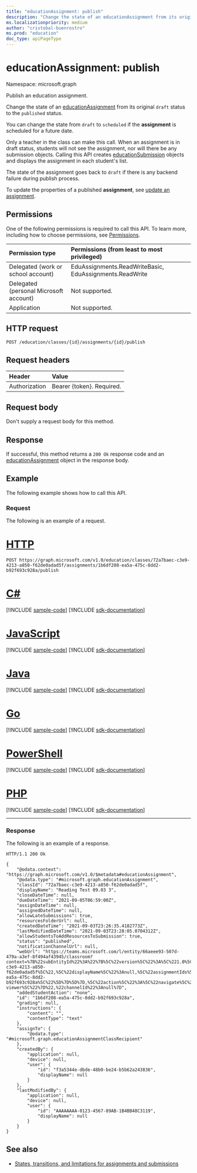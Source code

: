 ```yaml
---
title: "educationAssignment: publish"
description: "Change the state of an educationAssignment from its original draft status to the published status."
ms.localizationpriority: medium
author: "cristobal-buenrostro"
ms.prod: "education"
doc_type: apiPageType
---
```


# educationAssignment: publish

Namespace: microsoft.graph

Publish an education assignment.

Change the state of an [educationAssignment](../resources/educationassignment.md) from its original `draft` status to the `published` status. 

You can change the state from `draft` to `scheduled` if the **assignment** is scheduled for a future date. 

Only a teacher in the class can make this call. When an assignment is in draft status, students will not see the assignment, nor will there be any submission objects. Calling this API creates [educationSubmission](../resources/educationsubmission.md) objects and displays the assignment in each student's list.

The state of the assignment goes back to `draft` if there is any backend failure during publish process.

To update the properties of a published **assignment**, see [update an assignment](../api/educationassignment-update.md).

## Permissions
One of the following permissions is required to call this API. To learn more, including how to choose permissions, see [Permissions](/graph/permissions-reference).

|Permission type      | Permissions (from least to most privileged)              |
|:--------------------|:---------------------------------------------------------|
|Delegated (work or school account) |  EduAssignments.ReadWriteBasic, EduAssignments.ReadWrite  |
|Delegated (personal Microsoft account) |  Not supported.  |
|Application | Not supported. | 

## HTTP request
<!-- { "blockType": "ignored" } -->
```http
POST /education/classes/{id}/assignments/{id}/publish

```
## Request headers
| Header       | Value |
|:---------------|:--------|
| Authorization  | Bearer {token}. Required.  |

## Request body
Don't supply a request body for this method.

## Response
If successful, this method returns a `200 Ok` response code and an [educationAssignment](../resources/educationassignment.md) object in the response body.

## Example
The following example shows how to call this API.

### Request
The following is an example of a request.


# [HTTP](#tab/http)
<!-- {
  "blockType": "request",
  "sampleKeys": ["72a7baec-c3e9-4213-a850-f62de0adad5f","1b6df208-ea5a-475c-8dd2-b92f693c928a"],
  "name": "educationassignment_publish_2"
}-->

```http
POST https://graph.microsoft.com/v1.0/education/classes/72a7baec-c3e9-4213-a850-f62de0adad5f/assignments/1b6df208-ea5a-475c-8dd2-b92f693c928a/publish
```

# [C#](#tab/csharp)
[!INCLUDE [sample-code](../includes/snippets/csharp/educationassignment-publish-2-csharp-snippets.md)]
[!INCLUDE [sdk-documentation](../includes/snippets/snippets-sdk-documentation-link.md)]

# [JavaScript](#tab/javascript)
[!INCLUDE [sample-code](../includes/snippets/javascript/educationassignment-publish-2-javascript-snippets.md)]
[!INCLUDE [sdk-documentation](../includes/snippets/snippets-sdk-documentation-link.md)]

# [Java](#tab/java)
[!INCLUDE [sample-code](../includes/snippets/java/educationassignment-publish-2-java-snippets.md)]
[!INCLUDE [sdk-documentation](../includes/snippets/snippets-sdk-documentation-link.md)]

# [Go](#tab/go)
[!INCLUDE [sample-code](../includes/snippets/go/educationassignment-publish-2-go-snippets.md)]
[!INCLUDE [sdk-documentation](../includes/snippets/snippets-sdk-documentation-link.md)]

# [PowerShell](#tab/powershell)
[!INCLUDE [sample-code](../includes/snippets/powershell/educationassignment-publish-2-powershell-snippets.md)]
[!INCLUDE [sdk-documentation](../includes/snippets/snippets-sdk-documentation-link.md)]

# [PHP](#tab/php)
[!INCLUDE [sample-code](../includes/snippets/php/educationassignment-publish-2-php-snippets.md)]
[!INCLUDE [sdk-documentation](../includes/snippets/snippets-sdk-documentation-link.md)]

---

### Response
The following is an example of a response. 

<!-- {
  "blockType": "response",
  "truncated": true,
  "@odata.type": "microsoft.graph.educationAssignment"
} -->

```http
HTTP/1.1 200 Ok

{
    "@odata.context": "https://graph.microsoft.com/v1.0/$metadata#educationAssignment",
    "@odata.type": "#microsoft.graph.educationAssignment",
    "classId": "72a7baec-c3e9-4213-a850-f62de0adad5f",
    "displayName": "Reading Test 09.03 3",
    "closeDateTime": null,
    "dueDateTime": "2021-09-05T06:59:00Z",
    "assignDateTime": null,
    "assignedDateTime": null,
    "allowLateSubmissions": true,
    "resourcesFolderUrl": null,
    "createdDateTime": "2021-09-03T23:26:35.4182773Z",
    "lastModifiedDateTime": "2021-09-03T23:28:05.0704312Z",
    "allowStudentsToAddResourcesToSubmission": true,
    "status": "published",
    "notificationChannelUrl": null,
    "webUrl": "https://teams.microsoft.com/l/entity/66aeee93-507d-479a-a3ef-8f494af43945/classroom?context=%7B%22subEntityId%22%3A%22%7B%5C%22version%5C%22%3A%5C%221.0%5C%22,%5C%22config%5C%22%3A%7B%5C%22classes%5C%22%3A%5B%7B%5C%22id%5C%22%3A%5C%2272a7baec-c3e9-4213-a850-f62de0adad5f%5C%22,%5C%22displayName%5C%22%3Anull,%5C%22assignmentIds%5C%22%3A%5B%5C%221b6df208-ea5a-475c-8dd2-b92f693c928a%5C%22%5D%7D%5D%7D,%5C%22action%5C%22%3A%5C%22navigate%5C%22,%5C%22view%5C%22%3A%5C%22assignment-viewer%5C%22%7D%22,%22channelId%22%3Anull%7D",
    "addedStudentAction": "none",
    "id": "1b6df208-ea5a-475c-8dd2-b92f693c928a",
    "grading": null,
    "instructions": {
        "content": "",
        "contentType": "text"
    },
    "assignTo": {
        "@odata.type": "#microsoft.graph.educationAssignmentClassRecipient"
    },
    "createdBy": {
        "application": null,
        "device": null,
        "user": {
            "id": "f3a5344e-dbde-48b0-be24-b5b62a243836",
            "displayName": null
        }
    },
    "lastModifiedBy": {
        "application": null,
        "device": null,
        "user": {
            "id": "AAAAAAAA-0123-4567-89AB-1B4BB48C3119",
            "displayName": null
        }
    }
}
```

## See also

* [States, transitions, and limitations for assignments and submissions](/graph/assignments-submissions-states-transition)

<!-- uuid: 8fcb5dbc-d5aa-4681-8e31-b001d5168d79
2015-10-25 14:57:30 UTC -->
<!--
{
  "type": "#page.annotation",
  "description": "educationAssignment: publish",
  "keywords": "",
  "section": "documentation",
  "tocPath": "",
  "suppressions": [
  ]
}
-->


